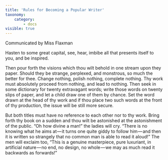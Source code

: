 ```yaml
---
title: 'Rules for Becoming a Popular Writer'
taxonomy:
    category:
        - docs
visible: true
---
```


<div class="author">Communicated by Miss Flaxman</div>

Hasten to some great capital, see, hear, imbibe all that presents itself to you, and be inspired.

Then pour forth the visions which thou wilt behold in one stream upon they paper. Should they be strange, perplexed, and monstrous, so much the better for thee. Change nothing, polish nothing, complete nothing. Thy work must absolutely proceed from nothing, and lead to nothing. Then seek in some dictionary for twenty extravagant words; write those words on twenty slips of paper, and let a child draw one of them by chance. Set the word drawn at the head of thy work and if thou place two such words at the front of thy production, the issue will be still more secure.

But both titles must have no reference to each other nor to thy work. Bring forth thy book on a sudden and thou wilt be astonished at the astonishment of the public. “Oh how divine a man!” the ladies will cry. “There is no knowing what he aims at — it turns one quite giddy to follow him — and then it is written so strangely that no common man is able to read it aloud!” The men will exclaim too, “This is a genuine masterpiece, pure luxuriant, in artificial nature — no end, no design, no whole — we may as much read it backwards as forwards!”